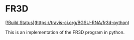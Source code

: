 # FR3D #

[[!Build Status](https://api.travis-ci.org/BGSU-RNA/fr3d-python.svg?branch=develop)](https://travis-ci.org/BGSU-RNA/fr3d-python)

This is an implementation of the FR3D program in python.
